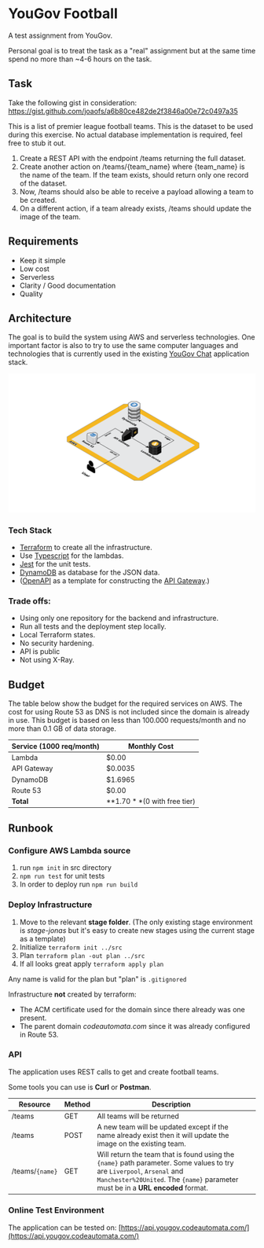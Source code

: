 # YouGov Football

A test assignment from YouGov.

Personal goal is to treat the task as a "real" assignment but at the same time spend no more than ~4-6 hours on the task.

## Task

Take the following gist in consideration:
https://gist.github.com/joaofs/a6b80ce482de2f3846a00e72c0497a35

This is a list of premier league football teams. This is the dataset to be used during this
exercise. No actual database implementation is required, feel free to stub it out.

1. Create a REST API with the endpoint /teams returning the full dataset.
2. Create another action on /teams/{team_name} where {team_name} is the name of the
   team. If the team exists, should return only one record of the dataset.
3. Now, /teams should also be able to receive a payload allowing a team to be created.
4. On a different action, if a team already exists, /teams should update the image of the
   team.

## Requirements

- Keep it simple
- Low cost
- Serverless
- Clarity / Good documentation
- Quality

## Architecture

The goal is to build the system using AWS and serverless technologies. One important factor is also to try to use the same computer languages and technologies that is currently used in the existing [YouGov Chat][] application stack.

![](README.assets/yougov-football-flow-3d.png)

### Tech Stack

- [Terraform][] to create all the infrastructure.
- Use [Typescript][] for the lambdas.
- [Jest][] for the unit tests.
- [DynamoDB][] as database for the JSON data.
- ([OpenAPI][] as a template for constructing the [API Gateway][].)

### Trade offs:

- Using only one repository for the backend and infrastructure.
- Run all tests and the deployment step locally.
- Local Terraform states.
- No security hardening.
- API is public
- Not using X-Ray.

## Budget

The table below show the budget for the required services on AWS. The cost for using Route 53 as DNS is not included since the domain is already in use. This budget is based on less than 100.000 requests/month and no more than 0.1 GB of data storage.

| Service (1000 req/month) | Monthly Cost                  |
| ------------------------ | ----------------------------- |
| Lambda                   | $0.00                         |
| API Gateway              | $0.0035                       |
| DynamoDB                 | $1.6965                       |
| Route 53                 | $0.00                         |
| **Total**                | **$1.70** ($0 with free tier) |



## Runbook

### Configure AWS Lambda source

1. run `npm init` in src directory
2. `npm run test` for unit tests
3. In order to deploy run `npm run build`

### Deploy Infrastructure

1. Move to the relevant **stage folder**. (The only existing stage environment is *stage-jonas* but it's easy to create new stages using the current stage as a template)
2. Initialize `terraform init ../src`
3. Plan `terraform plan -out plan ../src`
4. If all looks great apply `terraform apply plan`

Any name is valid for the plan but "plan" is `.gitignored`

Infrastructure **not** created by terraform:

- The ACM certificate used for the domain since there already was one present.
- The parent domain *codeautomata.com* since it was already configured in Route 53.

### API

The application uses REST calls to get and create football teams.

Some tools you can use is **Curl** or **Postman**.

| Resource        | Method | Description                                                  |      |
| --------------- | ------ | ------------------------------------------------------------ | ---- |
| /teams          | GET    | All teams will be returned                                   |      |
| /teams          | POST   | A new team will be updated except if the name already exist then it will update the image on the existing team. |      |
| /teams/`{name}` | GET    | Will return the team that is found using the `{name}` path parameter.  Some values to try are `Liverpool`, `Arsenal` and `Manchester%20United`. The `{name}` parameter must be in a **URL encoded** format. |      |

### Online Test Environment

The application can be tested on: [https://api.yougov.codeautomata.com/](https://api.yougov.codeautomata.com/)



[YouGov Chat]: https://www.yougov.chat/
[Jest]: https://jestjs.io
[Terraform]: https://www.terraform.io
[OpenAPI]: https://www.openapis.org
[Typescript]: https://www.typescriptlang.org
[DynamoDB]: https://aws.amazon.com/dynamodb/
[API Gateway]: https://aws.amazon.com/api-gateway/